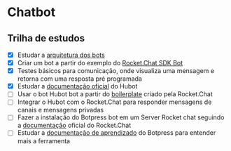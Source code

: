 # Chatbot

## Trilha de estudos

- [x] Estudar a [arquitetura dos bots](https://developer.rocket.chat/bots/bots-architecture)
- [x] Criar um bot a partir do exemplo do [Rocket.Chat SDK Bot](https://developer.rocket.chat/bots/creating-your-own-bot-from-scratch/develop-a-rocket.chat-sdk-bot)
- [x] Testes básicos para comunicação, onde visualiza uma mensagem e retorna com uma resposta pré programada
- [x] Estudar a [documentação oficial](https://hubot.github.com/docs/) do Hubot
- [ ] Usar o bot Hubot bot a partir do [boilerplate](https://github.com/RocketChat/hubot-rocketchat-boilerplate) criado pela Rocket.Chat
- [ ] Integrar o Hubot com o Rocket.Chat para responder mensagens de canais e mensagens privadas
- [ ] Fazer a instalação do Botpress bot em um Server Rocket chat seguindo a [documentação](https://developer.rocket.chat/bots/creating-your-own-bot-from-scratch/develop-a-botpress-bot) oficial do Rocket.Chat
- [ ] Estudar a [documentação de aprendizado](https://learn.botpress.com/) do Botpress para entender mais a ferramenta

<!--stackedit_data:
eyJoaXN0b3J5IjpbMTk0NjM2MjcxNSwtMTc4MDI4NTk1N119
-->